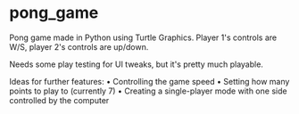 # pong_game
Pong game made in Python using Turtle Graphics. Player 1's controls are W/S, player 2's controls are up/down.

Needs some play testing for UI tweaks, but it's pretty much playable.

Ideas for further features:
• Controlling the game speed
• Setting how many points to play to (currently 7)
• Creating a single-player mode with one side controlled by the computer
